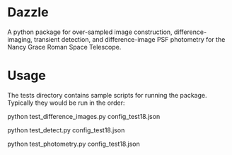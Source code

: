 # Dazzle

A python package for over-sampled image construction, difference-imaging, transient detection, and difference-image PSF
photometry for the Nancy Grace Roman Space Telescope.

# Usage

The tests directory contains sample scripts for running the package. Typically they would be run in the order:

python test_difference_images.py config_test18.json

python test_detect.py config_test18.json

python test_photometry.py config_test18.json



